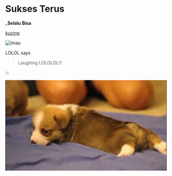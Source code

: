 # Sukses Terus

___Selalu Bisa__


[kucing](http:google.com)

![lmao](https://i.kym-cdn.com/entries/icons/mobile/000/004/815/lologuy.jpg)

LOLOL says
>Laughing LOLOLOL!!


:collision:


[![Corgi Video](corgi.jpg)](https://www.youtube.com/watch?v=Wvt_K4LW29c)